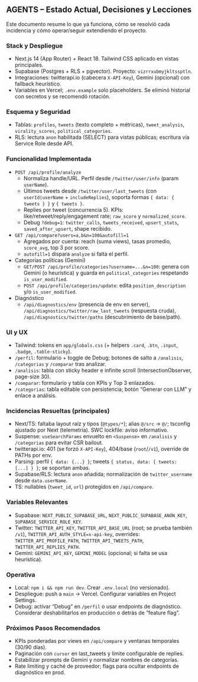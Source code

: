 ## AGENTS – Estado Actual, Decisiones y Lecciones

Este documento resume lo que ya funciona, cómo se resolvió cada incidencia y cómo operar/seguir extendiendo el proyecto.

### Stack y Despliegue
- Next.js 14 (App Router) + React 18. Tailwind CSS aplicado en vistas principales.
- Supabase (Postgres + RLS + pgvector). Proyecto: `vizrrxubmyjkltssptln`.
- Integraciones: twitterapi.io (cabecera `X-API-Key`), Gemini (opcional) con fallback heurístico.
- Variables en Vercel; `.env.example` solo placeholders. Se eliminó historial con secretos y se recomendó rotación.

### Esquema y Seguridad
- Tablas: `profiles`, `tweets` (texto completo + métricas), `tweet_analysis`, `virality_scores`, `political_categories`.
- RLS: lectura `anon` habilitada (SELECT) para vistas públicas; escritura vía Service Role desde API.

### Funcionalidad Implementada
- `POST /api/profile/analyze`
  - Normaliza handle/URL. Perfil desde `/twitter/user/info` (param `userName`).
  - Últimos tweets desde `/twitter/user/last_tweets` (con `userId|userName` + `includeReplies`), soporta formas `{ data: { tweets } }` y `{ tweets }`.
  - Replies por tweet (concurrencia 5). KPIs: like/retweet/reply/engagement rate; `raw_score` y `normalized_score`.
  - Debug `?debug=1`: `twitter_calls`, `tweets_received`, `upsert_stats`, `saved_after_upsert`, shape recibido.
- `GET /api/compare?users=a,b&n=100&autofill=1`
  - Agregados por cuenta: reach (suma views), tasas promedio, `score_avg`, top 3 por score.
  - `autofill=1` dispara `analyze` si falta el perfil.
- Categorías políticas (Gemini)
  - `GET/POST /api/profile/categories?username=...&n=100`: genera con Gemini (o heurística) y guarda en `political_categories` respetando `is_user_modified`.
  - `POST /api/profile/categories/update`: edita `position_description` y/o `is_user_modified`.
- Diagnóstico
  - `/api/diagnostics/env` (presencia de env en server), `/api/diagnostics/twitter/raw_last_tweets` (respuesta cruda), `/api/diagnostics/twitter/paths` (descubrimiento de base/path).

### UI y UX
- Tailwind: tokens en `app/globals.css` (+ helpers `.card`, `.btn`, `.input`, `.badge`, `.table-sticky`).
- `/perfil`: formulario + toggle de Debug; botones de salto a `/analisis`, `/categorias` y `/comparar` tras analizar.
- `/analisis`: tabla con sticky header e infinite scroll (IntersectionObserver, page-size 30).
- `/comparar`: formulario y tabla con KPIs y Top 3 enlazados.
- `/categorias`: tabla editable con persistencia; botón “Generar con LLM” y enlace a análisis.

### Incidencias Resueltas (principales)
- Next/TS: faltaba layout raíz y tipos (`@types/*`); alias `@/src` → `@/`; tsconfig ajustado por Next (telemetría). SWC lockfile: aviso informativo.
- Suspense: `useSearchParams` envuelto en `<Suspense>` en `/analisis` y `/categorias` para evitar CSR bailout.
- twitterapi.io: 401 (se forzó `X-API-Key`), 404/base (`root`/`/v1`), override de PATHs por env.
- Parsing: perfil `{ data: {...} }`; tweets `{ status, data: { tweets: [...] } }`; se soportan ambas.
- Supabase/RLS: lectura `anon` añadida; normalización de `twitter_username` desde `data.userName`.
- TS: nullables (`tweet_id`, `url`) protegidos en `/api/compare`.

### Variables Relevantes
- Supabase: `NEXT_PUBLIC_SUPABASE_URL`, `NEXT_PUBLIC_SUPABASE_ANON_KEY`, `SUPABASE_SERVICE_ROLE_KEY`.
- Twitter: `TWITTER_API_KEY`, `TWITTER_API_BASE_URL` (root; se prueba también `/v1`), `TWITTER_API_AUTH_STYLE=x-api-key`, overrides: `TWITTER_API_PROFILE_PATH`, `TWITTER_API_TWEETS_PATH`, `TWITTER_API_REPLIES_PATH`.
- Gemini: `GEMINI_API_KEY`, `GEMINI_MODEL` (opcional; si falta se usa heurística).

### Operativa
- Local: `npm i && npm run dev`. Crear `.env.local` (no versionado).
- Despliegue: push a `main` → Vercel. Configurar variables en Project Settings.
- Debug: activar “Debug” en `/perfil` o usar endpoints de diagnóstico. Considerar deshabilitarlos en producción o detrás de “feature flag”.

### Próximos Pasos Recomendados
- KPIs ponderadas por views en `/api/compare` y ventanas temporales (30/90 días).
- Paginación con `cursor` en last_tweets y límite configurable de replies.
- Estabilizar prompts de Gemini y normalizar nombres de categorías.
- Rate limiting y caché de proveedor; flags para ocultar endpoints de diagnóstico en prod.
